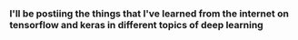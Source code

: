 ### I'll be postiing the things that I've learned from the internet on tensorflow and keras in different topics of deep learning
